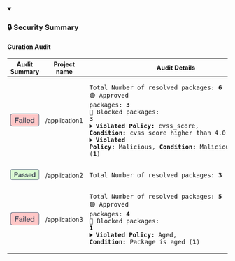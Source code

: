 <details open><summary><h3>🔒 Security Summary</h3></summary>

#### Curation Audit
| Audit Summary | Project name | Audit Details |
|--------|--------|---------|
| <img alt="failed.svg" src=https://raw.githubusercontent.com/jfrog/jfrog-cli-security/main/resources/statusIcons/failed.svg> | /application1 | <pre>Total Number of resolved packages: <b>6</b><br>🟢 Approved packages: <b>3</b><br>🔴 Blocked packages: <b>3</b><details><summary><b>Violated Policy:</b> cvss_score, <b>Condition:</b> cvss score higher than 4.0 (<b>2</b>)</summary>📦 npm://test:2.0.0<br>📦 npm://underscore:1.0.0</details><details><summary><b>Violated Policy:</b> Malicious, <b>Condition:</b> Malicious package (<b>1</b>)</summary>📦 npm://lodash:1.0.0</details></pre> |
| <img alt="passed.svg" src=https://raw.githubusercontent.com/jfrog/jfrog-cli-security/main/resources/statusIcons/passed.svg> | /application2 | <pre>Total Number of resolved packages: <b>3</b></pre> |
| <img alt="failed.svg" src=https://raw.githubusercontent.com/jfrog/jfrog-cli-security/main/resources/statusIcons/failed.svg> | /application3 | <pre>Total Number of resolved packages: <b>5</b><br>🟢 Approved packages: <b>4</b><br>🔴 Blocked packages: <b>1</b><details><summary><b>Violated Policy:</b> Aged, <b>Condition:</b> Package is aged (<b>1</b>)</summary>📦 npm://test:1.0.0</details></pre> |
</details>